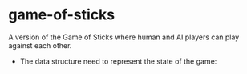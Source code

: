 # game-of-sticks
A version of the Game of Sticks where human and AI players can play against each other.
- The data structure need to represent the state of the game:
